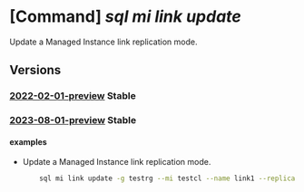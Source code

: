 # [Command] _sql mi link update_

Update a Managed Instance link replication mode.

## Versions

### [2022-02-01-preview](/Resources/mgmt-plane/L3N1YnNjcmlwdGlvbnMve30vcmVzb3VyY2Vncm91cHMve30vcHJvdmlkZXJzL21pY3Jvc29mdC5zcWwvbWFuYWdlZGluc3RhbmNlcy97fS9kaXN0cmlidXRlZGF2YWlsYWJpbGl0eWdyb3Vwcy97fQ==/2022-02-01-preview.xml) **Stable**

<!-- mgmt-plane /subscriptions/{}/resourcegroups/{}/providers/microsoft.sql/managedinstances/{}/distributedavailabilitygroups/{} 2022-02-01-preview -->

### [2023-08-01-preview](/Resources/mgmt-plane/L3N1YnNjcmlwdGlvbnMve30vcmVzb3VyY2Vncm91cHMve30vcHJvdmlkZXJzL21pY3Jvc29mdC5zcWwvbWFuYWdlZGluc3RhbmNlcy97fS9kaXN0cmlidXRlZGF2YWlsYWJpbGl0eWdyb3Vwcy97fQ==/2023-08-01-preview.xml) **Stable**

<!-- mgmt-plane /subscriptions/{}/resourcegroups/{}/providers/microsoft.sql/managedinstances/{}/distributedavailabilitygroups/{} 2023-08-01-preview -->

#### examples

- Update a Managed Instance link replication mode.
    ```bash
        sql mi link update -g testrg --mi testcl --name link1 --replication-mode Sync
    ```
